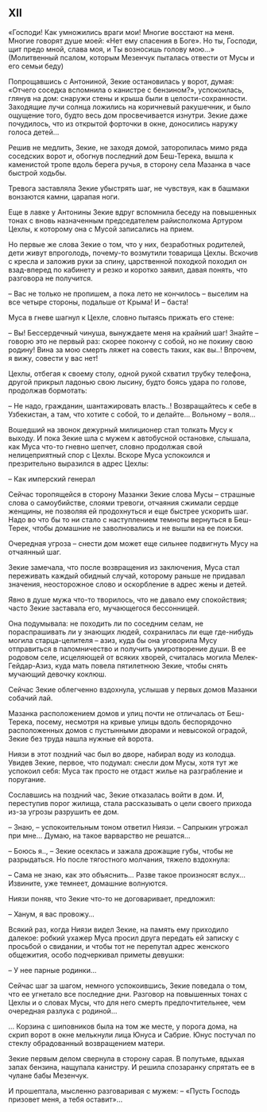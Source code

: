 ## XII

«Господи!
Как умножились враги мои!
Многие восстают на меня.
Многие говорят душе моей:
«Нет ему спасения в Боге».
Но ты, Господи, щит предо мной, слава моя, и Ты возносишь голову мою…»  
(Молитвенный псалом, которым Мезенчук пыталась отвести от Мусы и его семьи беду)

Попрощавшись с Антониной, Зекие остановилась у ворот, думая: «Отчего соседка вспомнила о канистре с бензином?», успокоилась, глянув на дом: снаружи стены и крыша были в целости-сохранности.
Заходящие лучи солнца ложились на коричневый ракушечник, и было ощущение того, будто весь дом просвечивается изнутри.
Зекие даже почудилось, что из открытой форточки в окне, доносились наружу голоса детей…

Решив не медлить, Зекие, не заходя домой, заторопилась мимо ряда соседских ворот и, обогнув последний дом Беш-Терека, вышла к каменистой тропе вдоль берега ручья, в сторону села Мазанка в часе быстрой ходьбы.

Тревога заставляла Зекие убыстрять шаг, не чувствуя, как в башмаки вонзаются камни, царапая ноги.

Еще в лавке у Антонины Зекие вдруг вспомнила беседу на повышенных тонах с вновь назначенным председателем райисполкома Артуром Цехлы, к которому она с Мусой записались на прием.

Но первые же слова Зекие о том, что у них, безработных родителей, дети живут впроголодь, почему-то возмутили товарища Цехлы.
Вскочив с кресла и заложив руки за спину, царственной походкой походил он взад-вперед по кабинету и резко и коротко заявил, давая понять, что разговора не получится.

– Вас не только не пропишем, а пока лето не кончилось – выселим на все четыре стороны, подальше от Крыма!
И – баста!

Муса в гневе шагнул к Цехле, словно пытаясь прижать его стене:

– Вы!
Бессердечный чинуша, вынуждаете меня на крайний шаг!
Знайте – говорю это не первый раз: скорее покончу с собой, но не покину свою родину!
Вина за мою смерть ляжет на совесть таких, как вы..!
Впрочем, я вижу, совести у вас нет!

Цехлы, отбегая к своему столу, одной рукой схватил трубку телефона, другой прикрыл ладонью свою лысину, будто боясь удара по голове, продолжав бормотать:

– Не надо, гражданин, шантажировать власть..!
Возвращайтесь к себе в Узбекистан, а там, что хотите с собой, то и делайте…
Вольному – воля…

Вошедший на звонок дежурный милиционер стал толкать Мусу к выходу.
И пока Зекие шла с мужем к автобусной остановке, слышала, как Муса что-то гневно шепчет, словно продолжая свой нелицеприятный спор с Цехлы.
Вскоре Муса успокоился и презрительно выразился в адрес Цехлы:

– Как имперский генерал

Сейчас торопящейся в сторону Мазанки Зекие слова Мусы – страшные слова о самоубийстве, слоями тревоги, отчаяния сжимали сердце женщины, не позволяя ей продохнуться и еще быстрее ускорить шаг.
Надо во что бы то ни стало с наступлением темноты вернуться в Беш-Терек, чтобы домашние не заволновались и не вышли на ее поиски.

Очередная угроза – снести дом может еще сильнее подвигнуть Мусу на отчаянный шаг.

Зекие замечала, что после возвращения из заключения, Муса стал переживать каждый обидный случай, которому раньше не придавал значения, неосторожное слово и оскорбление в адрес жены и детей.

Явно в душе мужа что-то творилось, что не давало ему спокойствия; часто Зекие заставала его, мучающегося бессонницей.

Она подумывала: не походить ли по соседним селам, не пораспрашивать ли у знающих людей, сохранилась ли еще где-нибудь могила старца-целителя – азиз, куда бы она уговорила Мусу отправиться в паломничество и получить умиротворение души.
В ее родовом селе, исцеляющей от всяких хворей, считалась могила Мелек-Гейдар-Азиз, куда мать повела пятилетнюю Зекие, чтобы снять мучающий девочку коклюш.

Сейчас Зекие облегченно вздохнула, услышав у первых домов Мазанки собачий лай.

Мазанка расположением домов и улиц почти не отличалась от Беш-Терека, посему, несмотря на кривые улицы вдоль беспорядочно расположенных домов с пустынными дворами и невысокой оградой, Зекие без труда нашла нужные ей ворота.

Ниязи в этот поздний час был во дворе, набирал воду из колодца.
Увидев Зекие, первое, что подумал: снесли дом Мусы, хотя тут же успокоил себя:
Муса так просто не отдаст жилье на разграбление и поругание.

Сославшись на поздний час, Зекие отказалась войти в дом.
И, переступив порог жилища, стала рассказывать о цели своего прихода из-за угрозы разрушить ее дом.

– Знаю, – успокоительным тоном ответил Ниязи.
– Сапрыкин угрожал при мне…
Думаю, на такое варварство не решатся…

– Боюсь я.., – Зекие осеклась и зажала дрожащие губы, чтобы не разрыдаться.
Но после тягостного молчания, тяжело вздохнула:

– Сама не знаю, как это объяснить…
Разве такое произносят вслух…
Извините, уже темнеет, домашние волнуются.

Ниязи поняв, что Зекие что-то не договаривает, предложил:

– Ханум, я вас провожу…

Всякий раз, когда Ниязи видел Зекие, на память ему приходило далекое: робкий ухажер Муса просил друга передать ей записку с просьбой о свидании, и чтобы тот не перепутал адрес женского общежития, особо подчеркивал приметы девушки:

– У нее парные родинки…

Сейчас шаг за шагом, немного успокоившись, Зекие поведала о том, что ее угнетало все последние дни.
Разговор на повышенных тонах с Цехлы и о словах Мусы, что для него смерть предпочтительнее, чем очередная разлука с родиной…

… Корзина с шиповников была на том же месте, у порога дома, на скрип ворот в окне мелькнули лица Юнуса и Сабрие.
Юнус постучал по стеклу обрадованный возвращением матери.

Зекие первым делом свернула в сторону сарая.
В полутьме, вдыхая запах бензина, нащупала канистру.
И решила спозаранку спрятать ее в чулане бабы Мезенчук.

И прошептала, мысленно разговаривая с мужем: – «Пусть Господь призовет меня, а тебя оставит»…
